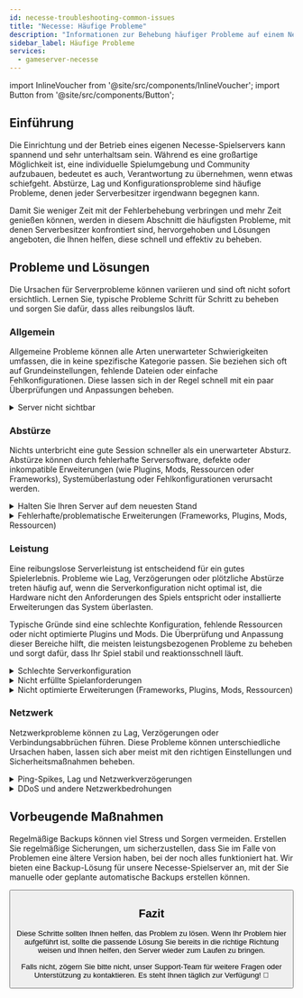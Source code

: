 ```yaml
---
id: necesse-troubleshooting-common-issues
title: "Necesse: Häufige Probleme"
description: "Informationen zur Behebung häufiger Probleme auf einem Necesse-Server von ZAP-Hosting - ZAP-Hosting.com Dokumentation"
sidebar_label: Häufige Probleme
services:
  - gameserver-necesse
---
```


import InlineVoucher from '@site/src/components/InlineVoucher';
import Button from '@site/src/components/Button';

## Einführung

Die Einrichtung und der Betrieb eines eigenen Necesse-Spielservers kann spannend und sehr unterhaltsam sein. Während es eine großartige Möglichkeit ist, eine individuelle Spielumgebung und Community aufzubauen, bedeutet es auch, Verantwortung zu übernehmen, wenn etwas schiefgeht. Abstürze, Lag und Konfigurationsprobleme sind häufige Probleme, denen jeder Serverbesitzer irgendwann begegnen kann.

Damit Sie weniger Zeit mit der Fehlerbehebung verbringen und mehr Zeit genießen können, werden in diesem Abschnitt die häufigsten Probleme, mit denen Serverbesitzer konfrontiert sind, hervorgehoben und Lösungen angeboten, die Ihnen helfen, diese schnell und effektiv zu beheben.


<InlineVoucher />



## Probleme und Lösungen

Die Ursachen für Serverprobleme können variieren und sind oft nicht sofort ersichtlich. Lernen Sie, typische Probleme Schritt für Schritt zu beheben und sorgen Sie dafür, dass alles reibungslos läuft.

### Allgemein
Allgemeine Probleme können alle Arten unerwarteter Schwierigkeiten umfassen, die in keine spezifische Kategorie passen. Sie beziehen sich oft auf Grundeinstellungen, fehlende Dateien oder einfache Fehlkonfigurationen. Diese lassen sich in der Regel schnell mit ein paar Überprüfungen und Anpassungen beheben.

<details>
  <summary>Server nicht sichtbar</summary>

Eine fehlende Sichtbarkeit des Servers kann auftreten, wenn die Initialisierung nicht erfolgreich abgeschlossen wurde. Dies kann beispielsweise auf eine fehlerhafte Konfiguration oder beschädigte Dateien zurückzuführen sein. Weitere Informationen lassen sich meist in der Serverkonsole oder in Logdateien finden. Darüber hinaus sollte sichergestellt werden, dass keine falschen Filtereinstellungen in der Serverliste verwendet werden, die verhindern, dass der Server angezeigt wird.

</details>


### Abstürze

Nichts unterbricht eine gute Session schneller als ein unerwarteter Absturz. Abstürze können durch fehlerhafte Serversoftware, defekte oder inkompatible Erweiterungen (wie Plugins, Mods, Ressourcen oder Frameworks), Systemüberlastung oder Fehlkonfigurationen verursacht werden.

<details>
  <summary>Halten Sie Ihren Server auf dem neuesten Stand</summary>

Es ist essenziell für Stabilität, Sicherheit und Kompatibilität, Ihren Spielserver mit der neuesten Version zu betreiben. Spielupdates, Framework-Änderungen oder Modifikationen an Drittanbieter-Tools können zu ernsthaften Problemen führen, wenn Ihre Serverversion veraltet ist.

Ein veralteter Spielserver kann Abstürze, unerwartetes Verhalten oder sogar das vollständige Startversagen verursachen.

![img](https://screensaver01.zap-hosting.com/index.php/s/JXLHyHeMJqErHLJ/preview)


</details>

<details>
  <summary>Fehlerhafte/problematische Erweiterungen (Frameworks, Plugins, Mods, Ressourcen)</summary>

Abstürze werden oft durch fehlerhafte oder veraltete Erweiterungen verursacht. Ob Framework, Plugin, Mod oder Ressource – Probleme können auftreten, wenn eine Erweiterung nicht mit der neuesten Spielversion kompatibel ist oder Fehler im Code enthält.

Dies kann zu unerwarteten Serverabstürzen, Einfrierungen oder Fehlern führen, insbesondere wenn mehrere problematische Erweiterungen zusammenwirken. Wenn Sie vermuten, dass eine Erweiterung die Ursache ist, versuchen Sie, diese vorübergehend zu deaktivieren und prüfen Sie, ob Ihr Server ohne sie stabil bleibt. Dies ist eine einfache Methode, um herauszufinden, welche Erweiterung Probleme verursacht.

Stellen Sie sicher, dass alle von Ihnen verwendeten Erweiterungen aktuell, aktiv gepflegt und auf Kompatibilität mit der aktuellen Spielversion getestet sind, um Abstürze und Ausfallzeiten zu vermeiden.

Um die Ursache von Absturzproblemen einzugrenzen, ist es oft hilfreich, zusätzlichen Inhalt vorübergehend zu deaktivieren. Beginnen Sie mit einer minimalen Konfiguration und prüfen Sie, ob das Problem weiterhin besteht. Wenn das Problem verschwindet, führen Sie Erweiterungen, Mods oder Ressourcen schrittweise wieder ein und testen Sie nach jedem Schritt. Dieser schrittweise Ansatz hilft, das spezifische Element zu identifizieren, das Probleme verursacht. Diese Methode schränkt potenzielle Ursachen effizient ein und stellt sicher, dass Ihre Fehlerbehebung auf Beweisen und nicht auf Vermutungen basiert.

</details>

### Leistung

Eine reibungslose Serverleistung ist entscheidend für ein gutes Spielerlebnis. Probleme wie Lag, Verzögerungen oder plötzliche Abstürze treten häufig auf, wenn die Serverkonfiguration nicht optimal ist, die Hardware nicht den Anforderungen des Spiels entspricht oder installierte Erweiterungen das System überlasten.

Typische Gründe sind eine schlechte Konfiguration, fehlende Ressourcen oder nicht optimierte Plugins und Mods. Die Überprüfung und Anpassung dieser Bereiche hilft, die meisten leistungsbezogenen Probleme zu beheben und sorgt dafür, dass Ihr Spiel stabil und reaktionsschnell läuft.

<details>
  <summary>Schlechte Serverkonfiguration</summary>

Falsche oder schlecht angepasste Servereinstellungen können zu höherem Ressourcenverbrauch führen und Leistungsprobleme wie Lag oder Ruckeln verursachen. Stellen Sie sicher, dass Ihre Konfigurationswerte den empfohlenen Einstellungen für Ihr Spiel und Ihre Servergröße entsprechen. Überprüfen und passen Sie diese bei Bedarf an, um Ihren Server so effizient wie möglich zu betreiben.

Sie können Ihre Konfiguration über die verfügbaren Einstellungen im Abschnitt **Einstellungen** oder direkt in den Konfigurationsdateien unter **Configs** Ihrer Weboberfläche ändern.

</details>

<details>
  <summary>Nicht erfüllte Spielanforderungen</summary>

Um sicherzustellen, dass Ihr Spielserver reibungslos und zuverlässig läuft, ist es wichtig, eine Konfiguration zu wählen, die den Anforderungen Ihres geplanten Projekts entspricht. Die Anforderungen können je nach Spiel, Nutzung von Erweiterungen wie Mods, Plugins oder Ressourcen und der erwarteten Spielerzahl stark variieren.

ZAP-Hosting bietet während des Bestellvorgangs eine empfohlene Mindestkonfiguration an. Diese Vorschläge basieren auf typischen Anwendungsfällen und sollen Ihnen helfen, häufige Leistungsprobleme wie Lag, Abstürze oder lange Ladezeiten zu vermeiden.

![img](https://screensaver01.zap-hosting.com/index.php/s/87ADJdwNAXxXxdk/preview)

Bitte beachten Sie diese Empfehlungen oder skalieren Sie bei Bedarf nach oben, um optimale Stabilität und das bestmögliche Erlebnis für Sie und Ihre Spieler zu gewährleisten. Dies ist eine Mindestempfehlung.

Je nach Umfang Ihres Projekts und der Menge an zusätzlichem Inhalt können die benötigten Ressourcen bereits von Anfang an höher sein oder im Laufe der Zeit steigen. In solchen Fällen ist ein Upgrade Ihres Spielserver-Pakets eine einfache Möglichkeit, weiterhin Leistung und Stabilität sicherzustellen.

</details>

<details>
  <summary>Nicht optimierte Erweiterungen (Frameworks, Plugins, Mods, Ressourcen)</summary>

Nicht alle Erweiterungen sind auf Leistung ausgelegt. Ob Framework, Plugin, Mod oder Ressource – eine schlechte Umsetzung kann zu erheblichen Leistungsproblemen auf Ihrem Server führen. In vielen Fällen funktioniert die beabsichtigte Funktionalität zwar, aber die Ausführung ist ineffizient, zu komplex oder verursacht unnötige Belastungen der Serverressourcen.

Dies kann zu hoher CPU-Auslastung, Speicherlecks, Lag oder sogar Abstürzen führen, insbesondere wenn mehrere nicht optimierte Komponenten zusammenwirken. Stellen Sie stets sicher, dass Erweiterungen aktiv gepflegt, gut dokumentiert und auf Leistung getestet sind. Im Zweifelsfall konsultieren Sie Feedback aus der Community oder überwachen Sie die Serverleistung, um problematische Elemente zu identifizieren.

Um die Ursache von Leistungsproblemen einzugrenzen, ist es oft hilfreich, zusätzlichen Inhalt vorübergehend zu deaktivieren. Beginnen Sie mit einer minimalen Konfiguration und prüfen Sie, ob das Problem weiterhin besteht. Wenn das Problem verschwindet, führen Sie Erweiterungen, Mods oder Ressourcen schrittweise wieder ein und testen Sie nach jedem Schritt. Dieser schrittweise Ansatz hilft, das spezifische Element zu identifizieren, das Probleme verursacht, sei es ein Konflikt, Speicherleck oder übermäßige Ressourcennutzung.

Diese Methode schränkt potenzielle Ursachen effizient ein und stellt sicher, dass Ihre Fehlerbehebung auf Beweisen und nicht auf Vermutungen basiert.

</details>



### Netzwerk
Netzwerkprobleme können zu Lag, Verzögerungen oder Verbindungsabbrüchen führen. Diese Probleme können unterschiedliche Ursachen haben, lassen sich aber meist mit den richtigen Einstellungen und Sicherheitsmaßnahmen beheben.

<details>
  <summary>Ping-Spikes, Lag und Netzwerkverzögerungen</summary>

Ping-Spikes, Lag und Netzwerkverzögerungen sind meist die Folge begrenzter Serverressourcen, wie unzureichender CPU-Leistung, RAM oder Bandbreite.

Sie können auch auftreten, wenn der Server durch eine hohe Spielerzahl oder ressourcenintensive Skripte und Plugins überlastet ist. Netzwerkbezogene Probleme wie schlechte Routingwege, externe Überlastungen oder das Hosting des Servers weit entfernt von der Spielerbasis können die Latenz zusätzlich erhöhen.

Außerdem können Hintergrundprozesse, instabile Internetverbindungen, Paketverluste und veraltete oder falsch konfigurierte Serversoftware zu spürbaren Leistungsproblemen während des Spiels beitragen.

Wenn Sie Lag oder hohen Ping auf Ihrem Server feststellen, gibt es einige einfache Schritte, die Sie zur Leistungsverbesserung unternehmen können. Stellen Sie zunächst sicher, dass Ihr Server die empfohlenen Spezifikationen für Ihr Spiel und Projekt erfüllt oder übertrifft. Die Wahl eines Serverstandorts in der Nähe Ihrer Spielerbasis kann ebenfalls helfen, die Latenz zu reduzieren.

Wenn Sie vermuten, dass Routing-Probleme oder externe Netzwerkprobleme Verzögerungen verursachen, zögern Sie nicht, unser Support-Team zu kontaktieren. Wir helfen Ihnen, die Situation zu analysieren und die bestmögliche Lösung zu finden.


</details>

<details>
  <summary>DDoS und andere Netzwerkbedrohungen</summary>

Spielserver können gelegentlich Ziel bösartiger Netzwerkaktivitäten werden, insbesondere Distributed Denial of Service (DDoS)-Angriffe. Diese Angriffe überfluten den Server mit übermäßigem Datenverkehr, was zu Lag, Verbindungsverlust oder sogar vollständigen Ausfallzeiten führt. In anderen Fällen versuchen Angreifer, Netzwerkschwachstellen auszunutzen oder die Serverstabilität durch wiederholte Verbindungsversuche oder ungewöhnliche Datenmuster zu stören.

Während die meisten dieser Bedrohungen außerhalb der Kontrolle des durchschnittlichen Nutzers liegen, bietet ZAP-Hosting integrierten Schutz und Abwehrsysteme, um Ihren Server vor gängigen und fortgeschrittenen Angriffen zu schützen. Wenn Sie vermuten, dass Ihr Server Ziel eines Angriffs ist und Probleme verursacht, wenden Sie sich bitte an unser Support-Team für Unterstützung und weitere Anweisungen.

</details>






## Vorbeugende Maßnahmen

Regelmäßige Backups können viel Stress und Sorgen vermeiden. Erstellen Sie regelmäßige Sicherungen, um sicherzustellen, dass Sie im Falle von Problemen eine ältere Version haben, bei der noch alles funktioniert hat. Wir bieten eine Backup-Lösung für unsere Necesse-Spielserver an, mit der Sie manuelle oder geplante automatische Backups erstellen können.



<Button label="Zugriff auf ZAP-Storage" link="https://zap-hosting.com/en/customer/home/storage/" block/>






## Fazit

Diese Schritte sollten Ihnen helfen, das Problem zu lösen. Wenn Ihr Problem hier aufgeführt ist, sollte die passende Lösung Sie bereits in die richtige Richtung weisen und Ihnen helfen, den Server wieder zum Laufen zu bringen.

Falls nicht, zögern Sie bitte nicht, unser Support-Team für weitere Fragen oder Unterstützung zu kontaktieren. Es steht Ihnen täglich zur Verfügung! 🙂

<InlineVoucher />